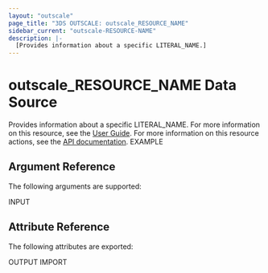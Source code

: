 ```yaml
---
layout: "outscale"
page_title: "3DS OUTSCALE: outscale_RESOURCE_NAME"
sidebar_current: "outscale-RESOURCE-NAME"
description: |-
  [Provides information about a specific LITERAL_NAME.]
---
```


# outscale_RESOURCE_NAME Data Source

Provides information about a specific LITERAL_NAME.
For more information on this resource, see the [User Guide](LINK_UG).
For more information on this resource actions, see the [API documentation](LINK_API).
EXAMPLE
## Argument Reference

The following arguments are supported:

INPUT
## Attribute Reference

The following attributes are exported:

OUTPUT
IMPORT